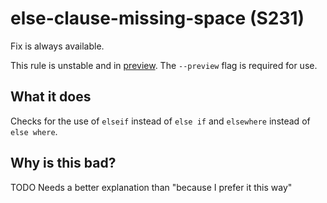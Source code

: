 # else-clause-missing-space (S231)
Fix is always available.

This rule is unstable and in [preview](../preview.md). The `--preview` flag is required for use.

## What it does
Checks for the use of `elseif` instead of `else if` and `elsewhere` instead
of `else where`.

## Why is this bad?
TODO Needs a better explanation than "because I prefer it this way"
